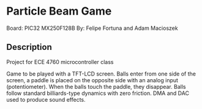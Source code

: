 # Particle Beam Game	
Board: PIC32 MX250F128B
By: Felipe Fortuna and Adam Macioszek

## Description
Project for ECE 4760 microcontroller class

Game to be played with a TFT-LCD screen. Balls enter from one side of the screen, a paddle is placed on the opposite side with an analog input (potentiometer). When the balls touch the paddle, they disappear. Balls follow standard billiards-type dynamics with zero friction. DMA and DAC used to produce sound effects.